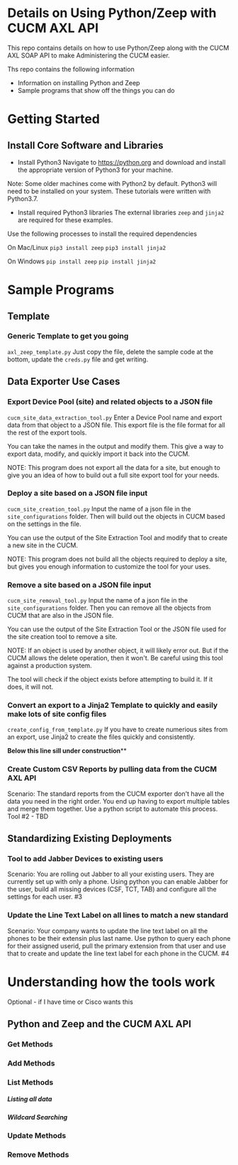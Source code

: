 # Details on Using Python/Zeep with CUCM AXL API
This repo contains details on how to use Python/Zeep along
with the CUCM AXL SOAP API to make Administering the CUCM easier.

Ths repo contains the following information
- Information on installing Python and Zeep
- Sample programs that show off the things you can do


# Getting Started

## Install Core Software and Libraries
- Install Python3
Navigate to https://python.org and download and install the appropriate version of 
Python3 for your machine.

Note: Some older machines come with Python2 by default.  Python3 will need to be installed
on your system.  These tutorials were written with Python3.7.

- Install required Python3 libraries
The external libraries `zeep` and `jinja2` are required for these examples.

Use the following processes to install the required dependencies

On Mac/Linux
    `pip3 install zeep`
    `pip3 install jinja2`

On Windows
    `pip install zeep`
    `pip install jinja2`

# Sample Programs
## Template
### Generic Template to get you going
`axl_zeep_template.py`
Just copy the file, delete the sample code at the bottom, update the `creds.py` file and get writing.


## Data Exporter Use Cases
### Export Device Pool (site) and related objects to a JSON file
`cucm_site_data_extraction_tool.py`
Enter a Device Pool name and export data from that object to a JSON file.  This export file is the file format
for all the rest of the export tools.

You can take the names in the output and modify them.  This give a way to export data, modify, and quickly
import it back into the CUCM.

NOTE: This program does not export all the data for a site, but enough to give you an idea of how to build out a
full site export tool for your needs.


### Deploy a site based on a JSON file input
`cucm_site_creation_tool.py`
Input the name of a json file in the `site_configurations` folder.  Then will build out the objects
in CUCM based on the settings in the file.

You can use the output of the Site Extraction Tool and modify that to create a new site in the CUCM.

NOTE: This program does not build all the objects required to deploy a site, but gives you enough information
to customize the tool for your uses.


### Remove a site based on a JSON file input
`cucm_site_removal_tool.py`
Input the name of a json file in the `site_configurations` folder.  Then you can remove all the objects
from CUCM that are also in the JSON file.

You can use the output of the Site Extraction Tool or the JSON file used for the site creation tool to remove a site.

NOTE: If an object is used by another object, it will likely error out.  But if the CUCM allows the 
delete operation, then it won't.  Be careful using this tool against a production system.

The tool will check if the object exists before attempting to build it.  If it does, it will not.


### Convert an export to a Jinja2 Template to quickly and easily make lots of site config files
`create_config_from_template.py`
If you have to create numerious sites from an export, use Jinja2 to create the files quickly and
consistently.



**************Below this line sill under construction****************

### Create Custom CSV Reports by pulling data from the CUCM AXL API
Scenario: The standard reports from the CUCM exporter don't have all the data you need in the right order.  You end up having to export multiple tables and merge them together.  Use a python script to automate this process.
Tool #2 - TBD


## Standardizing Existing Deployments
### Tool to add Jabber Devices to existing users
Scenario: You are rolling out Jabber to all your existing users.  They are currently set up with only a phone.  Using python you can enable Jabber for the user, build all missing devices (CSF, TCT, TAB) and configure all the settings for each user.
#3

### Update the Line Text Label on all lines to match a new standard
Scenario: Your company wants to update the line text label on all the phones to be their extensin plus last name.  Use python to query each phone for their assigned userid, pull the primary extension from that user and use that to create and update the line text label for each phone in the CUCM.
#4




# Understanding how the tools work
Optional - if I have time or Cisco wants this

## Python and Zeep and the CUCM AXL API

### Get Methods

### Add Methods

### List Methods
##### Listing all data
##### Wildcard Searching

### Update Methods

### Remove Methods
